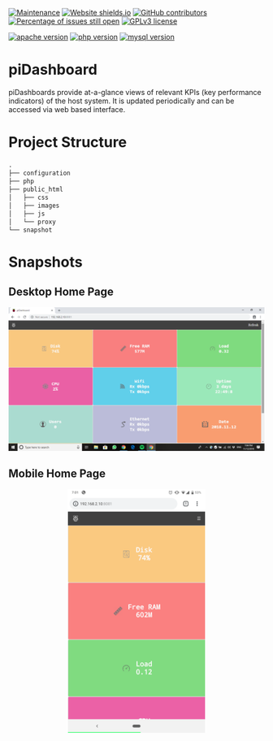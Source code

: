 [![Maintenance](https://img.shields.io/badge/Maintained%3F-yes-green.svg)](https://GitHub.com/Naereen/StrapDown.js/graphs/commit-activity) 
[![Website shields.io](https://img.shields.io/website-up-down-green-red/http/shields.io.svg)](http://shields.io/) 
[![GitHub contributors](https://img.shields.io/github/contributors/Naereen/StrapDown.js.svg)](https://GitHub.com/Naereen/StrapDown.js/graphs/contributors/) 
[![Percentage of issues still open](http://isitmaintained.com/badge/open/Naereen/badges.svg)](http://isitmaintained.com/project/Naereen/badges "Percentage of issues still open") 
[![GPLv3 license](https://img.shields.io/badge/License-GPLv3-blue.svg)](http://perso.crans.org/besson/LICENSE.html)

[![apache version](https://img.shields.io/badge/apache-v2.4.10-red.svg)](https://shields.io/)
[![php version](https://img.shields.io/badge/Php-v7.0-orange.svg)](https://shields.io/) 
[![mysql version](https://img.shields.io/badge/mysql-v15.1-yellow.svg)](https://shields.io/) 

# piDashboard
piDashboards provide at-a-glance views of relevant KPIs (key performance indicators) of the host system. It is updated periodically and can be accessed via web based interface. 

# Project Structure
    .
    ├── configuration
    ├── php
    ├── public_html
    │   ├── css
    │   ├── images
    │   ├── js
    │   └── proxy
    └── snapshot

# Snapshots

## Desktop Home Page

<div align="left"><img src="./snapshot/Home.png" alt="Desktop home page"</img></div>

## Mobile Home Page

<div align="center"><img src="./snapshot/Home-Mobile.png" alt="Mobile home page" width="270px" height="480px"</img></div>
